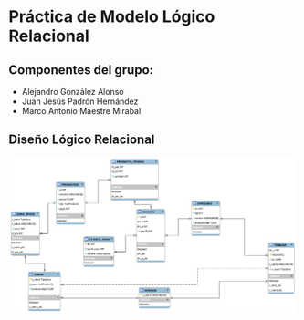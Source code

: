 # Práctica de Modelo Lógico Relacional

## Componentes del grupo:
- Alejandro González Alonso
- Juan Jesús Padrón Hernández
- Marco Antonio Maestre Mirabal

## Diseño Lógico Relacional

![Diseño Lógico Relacional](imagenes/viveros.png)
